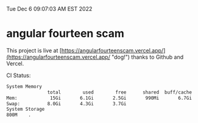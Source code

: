 Tue Dec  6 09:07:03 AM EST 2022

# angular fourteen scam


This project is live at [https://angularfourteenscam.vercel.app/](https://angularfourteenscam.vercel.app/ "dog!") thanks to Github and Vercel.

CI Status: 

```bash
System Memory
               total        used        free      shared  buff/cache   available
Mem:            15Gi       6.1Gi       2.5Gi       990Mi       6.7Gi       7.9Gi
Swap:          8.0Gi       4.3Gi       3.7Gi
System Storage
800M	.
```
```bash
